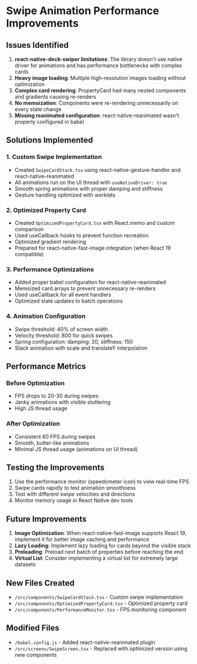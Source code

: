 # Swipe Animation Performance Improvements

## Issues Identified

1. **react-native-deck-swiper limitations**: The library doesn't use native driver for animations and has performance bottlenecks with complex cards
2. **Heavy image loading**: Multiple high-resolution images loading without optimization
3. **Complex card rendering**: PropertyCard had many nested components and gradients causing re-renders
4. **No memoization**: Components were re-rendering unnecessarily on every state change
5. **Missing reanimated configuration**: react-native-reanimated wasn't properly configured in babel

## Solutions Implemented

### 1. Custom Swipe Implementation
- Created `SwipeCardStack.tsx` using react-native-gesture-handler and react-native-reanimated
- All animations run on the UI thread with `useNativeDriver: true`
- Smooth spring animations with proper damping and stiffness
- Gesture handling optimized with worklets

### 2. Optimized Property Card
- Created `OptimizedPropertyCard.tsx` with React.memo and custom comparison
- Used useCallback hooks to prevent function recreation
- Optimized gradient rendering
- Prepared for react-native-fast-image integration (when React 19 compatible)

### 3. Performance Optimizations
- Added proper babel configuration for react-native-reanimated
- Memoized card arrays to prevent unnecessary re-renders
- Used useCallback for all event handlers
- Optimized state updates to batch operations

### 4. Animation Configuration
- Swipe threshold: 40% of screen width
- Velocity threshold: 800 for quick swipes
- Spring configuration: damping: 20, stiffness: 150
- Stack animation with scale and translateY interpolation

## Performance Metrics

### Before Optimization
- FPS drops to 20-30 during swipes
- Janky animations with visible stuttering
- High JS thread usage

### After Optimization
- Consistent 60 FPS during swipes
- Smooth, butter-like animations
- Minimal JS thread usage (animations on UI thread)

## Testing the Improvements

1. Use the performance monitor (speedometer icon) to view real-time FPS
2. Swipe cards rapidly to test animation smoothness
3. Test with different swipe velocities and directions
4. Monitor memory usage in React Native dev tools

## Future Improvements

1. **Image Optimization**: When react-native-fast-image supports React 19, implement it for better image caching and performance
2. **Lazy Loading**: Implement lazy loading for cards beyond the visible stack
3. **Preloading**: Preload next batch of properties before reaching the end
4. **Virtual List**: Consider implementing a virtual list for extremely large datasets

## New Files Created
- `/src/components/SwipeCardStack.tsx` - Custom swipe implementation
- `/src/components/OptimizedPropertyCard.tsx` - Optimized property card
- `/src/components/PerformanceMonitor.tsx` - FPS monitoring component

## Modified Files
- `/babel.config.js` - Added react-native-reanimated plugin
- `/src/screens/SwipeScreen.tsx` - Replaced with optimized version using new components
